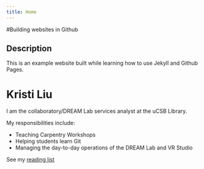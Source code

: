 ```yaml
---
title: Home
---
```


#Building websites in Github

## Description
This is an example website built while learning how to use Jekyll and Github Pages.



# Kristi Liu

I am the collaboratory/DREAM Lab services analyst at the uCSB Library.

My responsibilities include: 

- Teaching Carpentry Workshops
- Helping students learn Git
- Managing the day-to-day operations of the DREAM Lab and VR Studio

See my [reading list](reading-list.html)


